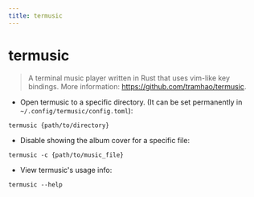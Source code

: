 ```yaml
---
title: termusic
---
```

# termusic

> A terminal music player written in Rust that uses vim-like key bindings.
> More information: <https://github.com/tramhao/termusic>.

- Open termusic to a specific directory. (It can be set permanently in `~/.config/termusic/config.toml`):

`termusic {path/to/directory}`

- Disable showing the album cover for a specific file:

`termusic -c {path/to/music_file}`

- View termusic's usage info:

`termusic --help`
